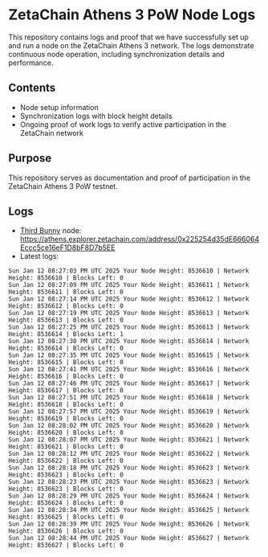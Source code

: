 # ZetaChain Athens 3 PoW Node Logs
This repository contains logs and proof that we have successfully set up and run a node on the ZetaChain Athens 3 network. The logs demonstrate continuous node operation, including synchronization details and performance.

## Contents
- Node setup information
- Synchronization logs with block height details
- Ongoing proof of work logs to verify active participation in the ZetaChain network

## Purpose
This repository serves as documentation and proof of participation in the ZetaChain Athens 3 PoW testnet.

## Logs

- [Third Bunny](https://thirdbunny.xyz/) node: https://athens.explorer.zetachain.com/address/0x225254d35dE666064Eccc5ce16eF1D8bF8D7b5EE
- Latest logs:
```
Sun Jan 12 08:27:03 PM UTC 2025 Your Node Height: 8536610 | Network Height: 8536610 | Blocks Left: 0
Sun Jan 12 08:27:09 PM UTC 2025 Your Node Height: 8536611 | Network Height: 8536611 | Blocks Left: 0
Sun Jan 12 08:27:14 PM UTC 2025 Your Node Height: 8536612 | Network Height: 8536612 | Blocks Left: 0
Sun Jan 12 08:27:19 PM UTC 2025 Your Node Height: 8536613 | Network Height: 8536613 | Blocks Left: 0
Sun Jan 12 08:27:25 PM UTC 2025 Your Node Height: 8536613 | Network Height: 8536614 | Blocks Left: 1
Sun Jan 12 08:27:30 PM UTC 2025 Your Node Height: 8536614 | Network Height: 8536614 | Blocks Left: 0
Sun Jan 12 08:27:35 PM UTC 2025 Your Node Height: 8536615 | Network Height: 8536615 | Blocks Left: 0
Sun Jan 12 08:27:41 PM UTC 2025 Your Node Height: 8536616 | Network Height: 8536616 | Blocks Left: 0
Sun Jan 12 08:27:46 PM UTC 2025 Your Node Height: 8536617 | Network Height: 8536617 | Blocks Left: 0
Sun Jan 12 08:27:51 PM UTC 2025 Your Node Height: 8536618 | Network Height: 8536618 | Blocks Left: 0
Sun Jan 12 08:27:57 PM UTC 2025 Your Node Height: 8536619 | Network Height: 8536619 | Blocks Left: 0
Sun Jan 12 08:28:02 PM UTC 2025 Your Node Height: 8536620 | Network Height: 8536620 | Blocks Left: 0
Sun Jan 12 08:28:07 PM UTC 2025 Your Node Height: 8536621 | Network Height: 8536621 | Blocks Left: 0
Sun Jan 12 08:28:12 PM UTC 2025 Your Node Height: 8536622 | Network Height: 8536622 | Blocks Left: 0
Sun Jan 12 08:28:18 PM UTC 2025 Your Node Height: 8536623 | Network Height: 8536623 | Blocks Left: 0
Sun Jan 12 08:28:23 PM UTC 2025 Your Node Height: 8536623 | Network Height: 8536623 | Blocks Left: 0
Sun Jan 12 08:28:29 PM UTC 2025 Your Node Height: 8536624 | Network Height: 8536624 | Blocks Left: 0
Sun Jan 12 08:28:34 PM UTC 2025 Your Node Height: 8536625 | Network Height: 8536625 | Blocks Left: 0
Sun Jan 12 08:28:39 PM UTC 2025 Your Node Height: 8536626 | Network Height: 8536626 | Blocks Left: 0
Sun Jan 12 08:28:44 PM UTC 2025 Your Node Height: 8536627 | Network Height: 8536627 | Blocks Left: 0
```
